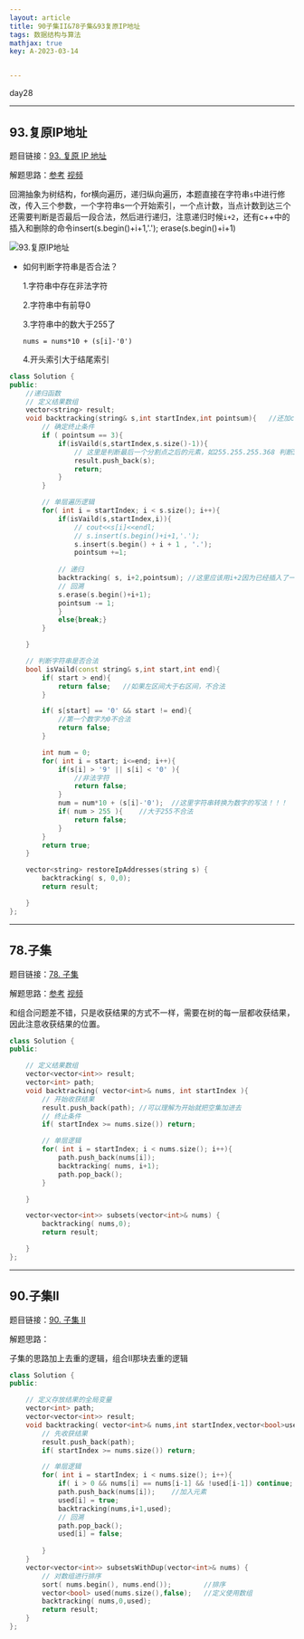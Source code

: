 ```yaml
---
layout: article
title: 90子集II&78子集&93复原IP地址
tags: 数据结构与算法
mathjax: true
key: A-2023-03-14


---
```


day28

<!--more-->

***

## 93.复原IP地址

题目链接：[93. 复原 IP 地址](https://leetcode.cn/problems/restore-ip-addresses/)

解题思路：[参考](https://programmercarl.com/0093.%E5%A4%8D%E5%8E%9FIP%E5%9C%B0%E5%9D%80.html)     [视频](https://www.bilibili.com/video/BV1XP4y1U73i/?vd_source=216422f9c92c0e837a651f3b47974a0c)

回溯抽象为树结构，for横向遍历，递归纵向遍历，本题直接在字符串`s`中进行修改，传入三个参数，一个字符串s一个开始索引，一个点计数，当点计数到达三个还需要判断是否最后一段合法，然后进行递归，注意递归时候`i+2`，还有c++中的插入和删除的命令insert(s.begin()+i+1,'.'); erase(s.begin()+i+1)

![93.复原IP地址](https://vicent-picture-for-typora.oss-cn-beijing.aliyuncs.com/img_for_typora/20201123203735933.png)

* 如何判断字符串是否合法？

  1.字符串中存在非法字符

  2.字符串中有前导0

  3.字符串中的数大于255了

  `nums = nums*10 + (s[i]-'0')`

  4.开头索引大于结尾索引

```c++
class Solution {
public:
    //递归函数
    // 定义结果数组
    vector<string> result;
    void backtracking(string& s,int startIndex,int pointsum){   //还加const呢，被修改了 隔着卡半天
        // 确定终止条件
        if ( pointsum == 3){
            if(isVaild(s,startIndex,s.size()-1)){
                // 这里是判断最后一个分割点之后的元素，如255.255.255.368 判断369
                result.push_back(s);
                return;
            }
        }

        // 单层遍历逻辑
        for( int i = startIndex; i < s.size(); i++){
            if(isVaild(s,startIndex,i)){
                // cout<<s[i]<<endl;
                // s.insert(s.begin()+i+1,'.');
                s.insert(s.begin() + i + 1 , '.'); 
                pointsum +=1;
            
            // 递归
            backtracking( s, i+2,pointsum); //这里应该用i+2因为已经插入了一个.
            // 回溯
            s.erase(s.begin()+i+1);
            pointsum -= 1;
            }
            else{break;}
        }

    }

    // 判断字符串是否合法
    bool isVaild(const string& s,int start,int end){
        if( start > end){
            return false;   //如果左区间大于右区间，不合法
        }

        if( s[start] == '0' && start != end){
            //第一个数字为0不合法
            return false;
        }

        int num = 0;
        for( int i = start; i<=end; i++){
            if(s[i] > '9' || s[i] < '0' ){
                //非法字符
                return false;
            }
            num = num*10 + (s[i]-'0');  //这里字符串转换为数字的写法！！！
            if( num > 255 ){    //大于255不合法
                return false;
            }
        }
        return true;
    }

    vector<string> restoreIpAddresses(string s) {
        backtracking( s, 0,0);
        return result;

    }
};
```

***

## 78.子集

题目链接：[78. 子集](https://leetcode.cn/problems/subsets/)

解题思路：[参考](https://programmercarl.com/0078.%E5%AD%90%E9%9B%86.html)      [视频](https://www.bilibili.com/video/BV1U84y1q7Ci/?vd_source=216422f9c92c0e837a651f3b47974a0c)

和组合问题差不错，只是收获结果的方式不一样，需要在树的每一层都收获结果，因此注意收获结果的位置。

```c++
class Solution {
public:

    // 定义结果数组
    vector<vector<int>> result;
    vector<int> path;
    void backtracking( vector<int>& nums, int startIndex ){
        // 开始收获结果
        result.push_back(path); //可以理解为开始就把空集加进去
        // 终止条件
        if( startIndex >= nums.size()) return;

        // 单层逻辑
        for( int i = startIndex; i < nums.size(); i++){
            path.push_back(nums[i]);
            backtracking( nums, i+1);
            path.pop_back();
        }

    }

    vector<vector<int>> subsets(vector<int>& nums) {
        backtracking( nums,0);
        return result;

    }
};
```

***

## 90.子集II

题目链接：[90. 子集 II](https://leetcode.cn/problems/subsets-ii/)

解题思路：

子集的思路加上去重的逻辑，组合II那块去重的逻辑

```c++
class Solution {
public:

    // 定义存放结果的全局变量
    vector<int> path;
    vector<vector<int>> result;
    void backtracking( vector<int>& nums,int startIndex,vector<bool>used){
        // 先收获结果
        result.push_back(path);
        if( startIndex >= nums.size()) return;

        // 单层逻辑
        for( int i = startIndex; i < nums.size(); i++){
            if( i > 0 && nums[i] == nums[i-1] && !used[i-1]) continue;  //确定前一个元素是否被使用过
            path.push_back(nums[i]);    //加入元素
            used[i] = true;
            backtracking(nums,i+1,used);
            // 回溯
            path.pop_back();
            used[i] = false;
            
        }
    }
    vector<vector<int>> subsetsWithDup(vector<int>& nums) {
        // 对数组进行排序
        sort( nums.begin(), nums.end());        //排序
        vector<bool> used(nums.size(),false);   //定义使用数组
        backtracking( nums,0,used);
        return result;
    }
};
```

